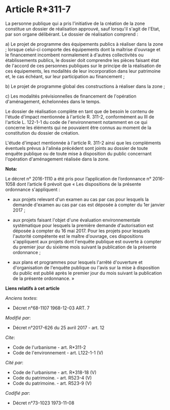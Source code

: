 # Article R*311-7

La personne publique qui a pris l'initiative de la création de la zone constitue un dossier de réalisation approuvé, sauf
lorsqu'il s'agit de l'Etat, par son organe délibérant. Le dossier de réalisation comprend : 

a) Le projet de programme des équipements publics à réaliser dans la zone ; lorsque celui-ci comporte des équipements dont la
maîtrise d'ouvrage et le financement incombent normalement à d'autres collectivités ou établissements publics, le dossier
doit comprendre les pièces faisant état de l'accord de ces personnes publiques sur le principe de la réalisation de ces
équipements, les modalités de leur incorporation dans leur patrimoine et, le cas échéant, sur leur participation au
financement ; 

b) Le projet de programme global des constructions à réaliser dans la zone ; 

c) Les modalités prévisionnelles de financement de l'opération d'aménagement, échelonnées dans le temps. 

Le dossier de réalisation complète en tant que de besoin le contenu de l'étude d'impact mentionnée à l'article R. 311-2,
conformément au III de l'article L. 122-1-1 du code de l'environnement notamment en ce qui concerne les éléments qui ne
pouvaient être connus au moment de la constitution du dossier de création. 

L'étude d'impact mentionnée à l'article R. 311-2 ainsi que les compléments éventuels prévus à l'alinéa précédent sont joints
au dossier de toute enquête publique ou de toute mise à disposition du public concernant l'opération d'aménagement réalisée
dans la zone.

**Nota:**

Le décret n° 2016-1110 a été pris pour l’application de l’ordonnance n° 2016-1058 dont l’article 6 prévoit que « Les
dispositions de la présente ordonnance s'appliquent : 

- aux projets relevant d'un examen au cas par cas pour lesquels la demande d'examen au cas par cas est déposée à compter du
1er janvier 2017 ; 

- aux projets faisant l'objet d'une évaluation environnementale systématique pour lesquels la première demande d'autorisation
est déposée à compter du 16 mai 2017. Pour les projets pour lesquels l'autorité compétente est le maître d'ouvrage, ces
dispositions s'appliquent aux projets dont l'enquête publique est ouverte à compter du premier jour du sixième mois suivant
la publication de la présente ordonnance ; 

- aux plans et programmes pour lesquels l'arrêté d'ouverture et d'organisation de l'enquête publique ou l'avis sur la mise à
disposition du public est publié après le premier jour du mois suivant la publication de la présente ordonnance. »

**Liens relatifs à cet article**

_Anciens textes_:

  - Décret n°68-1107 1968-12-03 ART. 7

_Modifié par_:

  - Décret n°2017-626 du 25 avril 2017 - art. 12

_Cite_:

  - Code de l'urbanisme - art. R*311-2
  - Code de l'environnement - art. L122-1-1 (V)

_Cité par_:

  - Code de l'urbanisme - art. R*318-18 (V)
  - Code du patrimoine. - art. R523-4 (V)
  - Code du patrimoine. - art. R523-9 (V)

_Codifié par_:

  - Décret n°73-1023 1973-11-08

